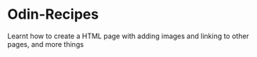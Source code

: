 # Odin-Recipes
Learnt how to create a HTML page with adding images and linking to other pages, and more things
